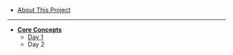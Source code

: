 - [About This Project](/)
---
- [**Core Concepts**](/1-core-concepts)
    - [Day 1](/1-core-concepts/day1)
    - Day 2